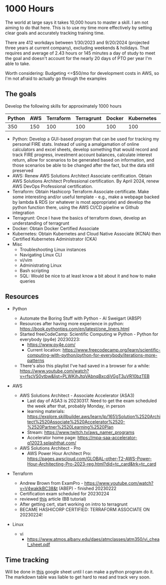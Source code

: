 # 1000 Hours
The world at large says it takes 10,000 hours to master a skill. I am not aiming to do that here. This is to use my time more effectively by setting clear goals and accurately tracking training time. 

There are 412 workdays between 1/30/2023 and 9/20/2024 (projected three years at current company), excluding weekends & holidays. That requires and average of 2.43 hours or 145 minutes a day of study to meet the goal and doesn't account for the nearly 20 days of PTO per year I'm able to take. 

Worth considering: Budgeting <=$50/mo for development costs in AWS, so I'm not afraid to actually go through the examples 

## The goals
Develop the following skills for approximately 1000 hours

|Python|AWS|Terraform|Terragrunt|Docker|Kubernetes|Misc|
|------|---|---------|----------|------|----------|----|
|  350 |150|   100   |    100   |  100 |    100   | 100|

- Python: Develop a GUI-based program that can be used for tracking my personal FIRE stats. Instead of using a amalgamation of online calculators and excel sheets, develop something that would record and track FIRE progress, investment account balances, calculate interest return, allow for scenarios to be generated based on information, and those scenarios be able to be changed after the fact, but the data still preserved
- AWS: Renew AWS Solutions Architect Associate certification. Obtain AWS Solutions Architect Professional certification. By April 2024, renew AWS DevOps Professional certification. 
- Terraform: Obtain Hashicorp Terraform Associate certificate. Make some interesting and/or useful template - e.g., make a webpage backed by lambda & RDS (or whatever is most appropriate) and develop the python function there, using the AWS CI/CD pipeline w Github integration
- Terragrunt: Once I have the basics of terraform down, develop an understanding of terragrunt
- Docker: Obtain Docker Certified Associate
- Kubernetes: Obtain Kubernetes and Cloud Native Associate (KCNA) then Certified Kubernetes Administrator (CKA) 
- Misc
    - Troubleshooting Linux instances
    - Navigating Linux CLI 
    - vi/vim
    - Administrating Linux 
    - Bash scripting
    - SQL: Would be nice to at least know a bit about it and how to make queries

## Resources
- Python
    - Automate the Boring Stuff with Python - Al Sweigart (ABSP)
    - Resources after having more experience in python: https://book.pythontips.com/en/latest/one_liners.html
    - Started freeCodeCamp: Scientific Computing w Python - Python for everybody (py4e) 20230223: 
        - https://www.py4e.com/
        - Current location: https://www.freecodecamp.org/learn/scientific-computing-with-python/python-for-everybody/iterations-more-patterns
    - There's also this playlist I've had saved in a browser for a while: https://www.youtube.com/watch?v=rfscVS0vtbw&list=PLWKjhJtqVAbnqBxcdjVGgT3uVR10bzTEB 

- AWS
    - AWS Solutions Architect - Associate Accelerator (ASA3)
        - Last day of ASA3 is 20230317. Need to get the exam scheduled the week after that, probably Monday, in person
        - learning materials: https://explore.skillbuilder.aws/learn/lp/1651/Solution%2520Architect%2520Associate%2520Accelerator%2520-%2520Partner%2520Learning%2520Plan 
        - Stream: https://www.twitch.tv/aws_namer_programs 
        - Accelerator home page: https://mpa-saa-accelerator-q12023.splashthat.com/
    - AWS Solutions Architect - Pro
        - AWS Power Hour Architect Pro: https://pages.awscloud.com/GLOBAL-other-T2-AWS-Power-Hour-Architecting-Pro-2023-reg.html?did=tc_card&trk=tc_card 

- Terraform
    - Andrew Brown from ExamPro - https://www.youtube.com/watch?v=V4waklkBC38&t (ABEP) - finished 20230222
    - Certification exam scheduled for 20230224
    - reviewed [this](https://medium.com/bb-tutorials-and-thoughts/250-practice-questions-for-terraform-associate-certification-7a3ccebe6a1a) article (BB tutorial)
    - After getting cert, start working on intro to terragrunt
    - BECAME HASHICORP CERTIFIED: TERRAFORM ASSOCIATE ON 20230224! 

- Linux
    - vi
        - https://www.atmos.albany.edu/daes/atmclasses/atm350/vi_cheat_sheet.pdf


## Time tracking
Will be done in [this](https://docs.google.com/spreadsheets/d/13z_lZF3yKjg7pEug7X30drjH-hnfWTm5yO-Jz1Ao0eg/edit#gid=394243783) google sheet until I can make a python program do it. The markdown table was liable to get hard to read and track very soon. 